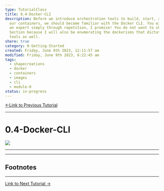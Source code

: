 ```yaml
---  
type: TutorialClass  
title: 0.4-Docker-CLI  
description: Before we introduce orchestration tools to build, start, and stop  
  our containers, we should become familiar with the Docker CLI. You will become  
  an expert simply through repetition, I promise! You do not want to skip this  
  Section because I will also be enumerating the dockerisms that dictate those  
  tools as well.  
share: true  
category: 0-Getting-Started  
created: Friday, June 9th 2023, 12:11:57 am  
modified: Friday, June 9th 2023, 6:22:45 am  
tags:  
  - shapecreations  
  - docker  
  - containers  
  - images  
  - cli  
  - module-0  
status: in-progress  
---  
```

  
  
[←Link to Previous Tutorial](./0.3-Docker-Primer.md#)  
  
---  
  
# 0.4-Docker-CLI  
  
![](https://img.shields.io/badge/-Docker-2496ED?logo=docker&logoColor=white&style=plastic)  
  
---  
  
  
  
---  
  
## Footnotes  
  
---  
  
[Link to Next Tutorial →](.md#)  
